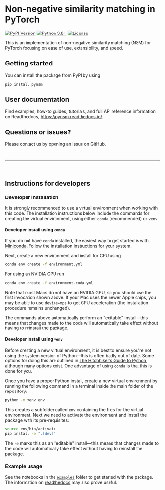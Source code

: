 # Non-negative similarity matching in PyTorch

[![PyPI Version](https://img.shields.io/pypi/v/pynsm.svg)](https://pypi.org/project/pynsm/)
[![Python 3.8+](https://img.shields.io/badge/python-3.8+-green.svg)](https://www.python.org/downloads/release/python-380/)
[![License](https://img.shields.io/pypi/l/pynsm.svg)](https://github.com/Shagesh/pytorch-NSM/blob/master/LICENSE)

This is an implementation of non-negative similarity matching (NSM) for PyTorch focusing on ease of use, extensibility, and speed.

## Getting started

You can install the package from PyPI by using

```sh
pip install pynsm
```

## User documentation
Find examples, how-to guides, tutorials, and full API reference information on Readthedocs, https://pynsm.readthedocs.io/.

## Questions or issues?

Please contact us by opening an issue on GitHub.

<br/>

*********************************************************

<br/>

## Instructions for developers

### Developer installation

It is strongly recommended to use a virtual environment when working with this code. The installation instructions below include the commands for creating the virtual environment, using either `conda` (recommended) or `venv`.

#### Developer install using `conda`

If you do not have `conda` installed, the easiest way to get started is with [Miniconda](https://docs.conda.io/en/latest/miniconda.html). Follow the installation instructions for your system.

Next, create a new environment and install for CPU using

```sh
conda env create -f environment.yml
```

For using an NVIDIA GPU run

```sh
conda env create -f environment-cuda.yml
```

Note that most Macs do not have an NVIDIA GPU, so you should use the first invocation shown above. If your Mac uses the newer Apple chips, you may be able to use ``device=mps`` to get GPU acceleration (the installation procedure remains unchanged).

The commands above automatically perform an "editable" install—this means that changes made to the code will automatically take effect without having to reinstall the package.

#### Developer install using `venv`

Before creating a new virtual environment, it is best to ensure you're not using the system version of Python—this is often badly out of date. Some options for doing this are outlined in [The Hitchhiker's Guide to Python](https://docs.python-guide.org/starting/installation/#installation-guides), although many options exist. One advantage of using `conda` is that this is done for you.

Once you have a proper Python install, create a new virtual environment by running the following command in a terminal inside the main folder of the repository:

```sh
python -m venv env
```

This creates a subfolder called `env` containing the files for the virtual environment. Next we need to activate the environment and install the package with its pre-requisites:

```sh
source env/bin/activate
pip install -e ".[dev]"
```

The `-e` marks this as an "editable" install—this means that changes made to the code will automatically take effect without having to reinstall the package.

### Example usage

See the notebooks in the [`examples`](examples) folder to get started with the package. The information on [readthedocs](https://pynsm.readthedocs.io/) may also prove useful.
